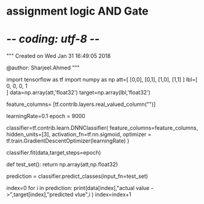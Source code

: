 # assignment logic AND Gate
# -*- coding: utf-8 -*-
"""
Created on Wed Jan 31 16:49:05 2018

@author: Sharjeel.Ahmed
"""

import tensorflow as tf
import numpy as np
att=[
     [0,0],
     [0,1],
     [1,0],
     [1,1]
      ]
lbl=[
     0,
     0,
     0,
     1     
     ]
data=np.array(att,'float32')
target=np.array(lbl,'float32')


feature_columns= [tf.contrib.layers.real_valued_column("")]

learningRate=0.1
epoch = 9000

classifier=tf.contrib.learn.DNNClassifier(
        feature_columns=feature_columns,
        hidden_units=[3],
        activation_fn=tf.nn.sigmoid,
        optimizer = tf.train.GradientDescentOptimizer(learningRate)
        )

classifier.fit(data,target,steps=epoch)

def test_set():
    return np.array(att,np.float32)

prediction = classifier.predict_classes(input_fn=test_set)

index=0
for i in prediction:
    print(data[index],"actual value ->",target[index],"predicted vlue",i )
    index=index+1

